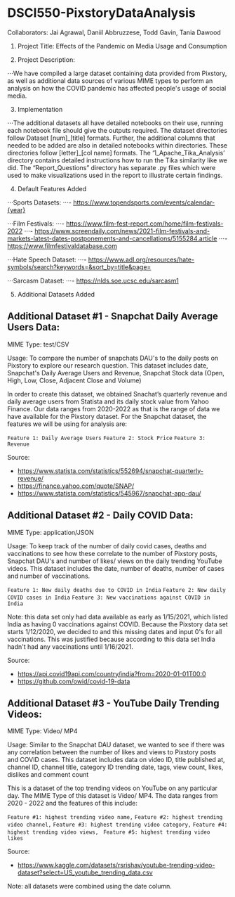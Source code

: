 # DSCI550-PixstoryDataAnalysis

Collaborators: Jai Agrawal, Daniil Abbruzzese, Todd Gavin, Tania Dawood

1. Project Title: Effects of the Pandemic on Media Usage and Consumption 

2. Project Description: 

⋅⋅⋅We have compiled a large dataset containing data provided from Pixstory, as well as additional data sources of various MIME types to perform an analysis on how the COVID pandemic has affected people's usage of social media. 

3. Implementation

⋅⋅⋅The additional datasets all have detailed notebooks on their use, running each notebook file should give the outputs required. The dataset directories follow Dataset [num]\_[title] formats. Further, the additional columns that needed to be added are also in detailed notebooks within directories. These directories follow [letter]\_[col name] formats. The ‘1_Apache_Tika_Analysis’ directory contains detailed instructions how to run the Tika similarity like we did. The “Report_Questions” directory has separate .py files which were used to make visualizations used in the report to illustrate certain findings. 

4. Default Features Added

⋅⋅⋅Sports Datasets: 
⋅⋅⋅- https://www.topendsports.com/events/calendar-{year}

⋅⋅⋅Film Festivals: 
⋅⋅⋅- https://www.film-fest-report.com/home/film-festivals-2022
⋅⋅⋅- https://www.screendaily.com/news/2021-film-festivals-and-markets-latest-dates-postponements-and-cancellations/5155284.article
⋅⋅⋅- https://www.filmfestivaldatabase.com

⋅⋅⋅Hate Speech Dataset: 
⋅⋅⋅- https://www.adl.org/resources/hate-symbols/search?keywords=&sort_by=title&page=

⋅⋅⋅Sarcasm Dataset: 
⋅⋅⋅- https://nlds.soe.ucsc.edu/sarcasm1

5. Additional Datasets Added

## Additional Dataset #1 - Snapchat Daily Average Users Data:
MIME Type: test/CSV 

Usage: To compare the number of snapchats DAU's to the daily posts on Pixstory to explore our research question. This dataset includes date, Snapchat's Daily Average Users and Revenue, Snapchat Stock data (Open, High, Low, Close, Adjacent Close and Volume)

In order to create this dataset, we obtained Snachat’s quarterly revenue and daily average users from Statista and its daily stock value from Yahoo Finance. Our data ranges from 2020-2022 as that is the range of data we have available for the Pixstory dataset. For the Snapchat dataset, the features we will be using for analysis are: 

`Feature 1: Daily Average Users`
`Feature 2: Stock Price`
`Feature 3: Revenue`

Source:
- https://www.statista.com/statistics/552694/snapchat-quarterly-revenue/
- https://finance.yahoo.com/quote/SNAP/
- https://www.statista.com/statistics/545967/snapchat-app-dau/

## Additional Dataset #2 - Daily COVID Data: 
MIME Type: application/JSON 

Usage: To keep track of the number of daily covid cases, deaths and vaccinations to see how these correlate to the number of Pixstory posts, Snapchat DAU's and number of likes/ views on the daily trending YouTube videos. This dataset includes the date, number of deaths, number of cases and number of vaccinations. 

`Feature 1: New daily deaths due to COVID in India`
`Feature 2: New daily COVID cases in India` 
`Feature 3: New vaccinations against COVID in India`

Note: this data set only had data available as early as 1/15/2021, which listed India as having 0 vaccinations against COVID. Because the Pixstory data set starts 1/12/2020, we decided to and this missing dates and input 0's for all vaccinations. This was justified because according to this data set India hadn't had any vaccinations until 1/16/2021.  
 
Source:
- https://api.covid19api.com/country/india?from=2020-01-01T00:0
- https://github.com/owid/covid-19-data

## Additional Dataset #3 - YouTube Daily Trending Videos:
MIME Type: Video/ MP4

Usage: Similar to the Snapchat DAU dataset, we wanted to see if there was any correlation between the number of likes and views to Pixstory posts and COVID cases. This dataset includes data on video ID, title	published at, channel ID, channel title, category ID trending date, tags, view count, likes, dislikes and comment count

This is a dataset of the top trending videos on YouTube on any particular day. The MIME Type of this dataset is Video/ MP4. The data ranges from 2020 - 2022 and the features of this include: 

`Feature #1: highest trending video name,` 
`Feature #2: highest trending video channel,`
`Feature #3: highest trending video category,` 
`Feature #4: highest trending video views, ` 
`Feature #5: highest trending video likes `

Source: 
- https://www.kaggle.com/datasets/rsrishav/youtube-trending-video-dataset?select=US_youtube_trending_data.csv

Note: all datasets were combined using the date column. 
